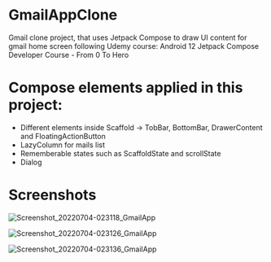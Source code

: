 # GmailAppClone

Gmail clone project, that uses Jetpack Compose to draw UI content for gmail home screen following Udemy course: Android 12 Jetpack Compose Developer Course - From 0 To Hero

# Compose elements applied in this project:
- Different elements inside Scaffold -> TobBar, BottomBar, DrawerContent and FloatingActionButton
- LazyColumn for mails list
- Rememberable states such as ScaffoldState and scrollState
- Dialog


# Screenshots

![Screenshot_20220704-023118_GmailApp](https://user-images.githubusercontent.com/36776225/179375313-6f446ace-7046-4ba6-8245-eea963d55174.jpg)

![Screenshot_20220704-023126_GmailApp](https://user-images.githubusercontent.com/36776225/179375324-a64ec9db-c832-4bb4-bfb1-3d4023c659bc.jpg)

![Screenshot_20220704-023136_GmailApp](https://user-images.githubusercontent.com/36776225/179375329-48101e14-f7f2-4330-95ce-5429bf3d53c9.jpg)
